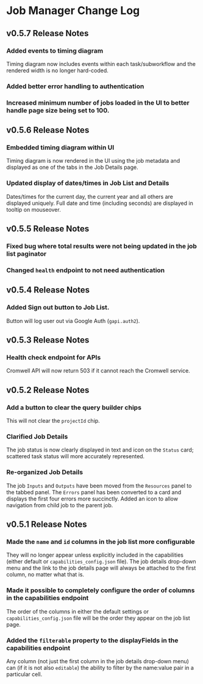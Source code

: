 # Job Manager Change Log

## v0.5.7 Release Notes

### Added events to timing diagram

Timing diagram now includes events within each task/subworkflow and the rendered width is no longer hard-coded.

### Added better error handling to authentication

### Increased minimum number of jobs loaded in the UI to better handle page size being set to 100.

## v0.5.6 Release Notes

### Embedded timing diagram within UI

Timing diagram is now rendered in the UI using the job metadata and displayed as one of the tabs in the Job Details page.

### Updated display of dates/times in Job List and Details

Dates/times for the current day, the current year and all others are displayed uniquely. Full date and time (including seconds) are displayed in tooltip on mouseover.

## v0.5.5 Release Notes

### Fixed bug where total results were not being updated in the job list paginator

### Changed `health` endpoint to not need authentication

## v0.5.4 Release Notes

### Added Sign out button to Job List.

Button will log user out via Google Auth (`gapi.auth2`).

## v0.5.3 Release Notes

### Health check endpoint for APIs

Cromwell API will now return 503 if it cannot reach the Cromwell service.

## v0.5.2 Release Notes

### Add a button to clear the query builder chips

This will not clear the `projectId` chip.

### Clarified Job Details

The job status is now clearly displayed in text and icon on the `Status` card; scattered task status will more accurately represented.

### Re-organized Job Details

The job `Inputs` and `Outputs` have been moved from the `Resources` panel to the tabbed panel.  The `Errors` panel has been converted to a card and displays the first four errors more succinctly.  Added an icon to allow navigation from child job to the parent job.

## v0.5.1 Release Notes

### Made the `name` and `id` columns in the job list more configurable

They will no longer appear unless explicitly included in the capabilities (either default or `capabilities_config.json` file).  The job details drop-down menu and the link to the job details page will always be attached to the first column, no matter what that is.

### Made it possible to completely configure the order of columns in the capabilities endpoint

The order of the columns in either the default settings or `capabilities_config.json` file will be the order they appear on the job list page.

### Added the `filterable` property to the displayFields in the capabilities endpoint

Any column (not just the first column in the job details drop-down menu) can (if it is not also `editable`) the ability to filter by the name:value pair in a particular cell.
